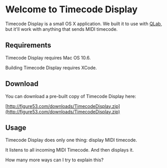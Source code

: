 # Welcome to Timecode Display

Timecode Display is a small OS X application. We built it to use with [QLab](http://figure53.com/qlab), but it'll work with anything that sends MIDI timecode.

## Requirements

Timecode Display requires Mac OS 10.6.

Building Timecode Display requires XCode. 

## Download

You can download a pre-built copy of Timecode Display here:

[http://figure53.com/downloads/TimecodeDisplay.zip](http://figure53.com/downloads/TimecodeDisplay.zip)

## Usage

Timecode Display does only one thing: display MIDI timecode. 

It listens to all incoming MIDI Timecode.  And then displays it.

How many more ways can I try to explain this?

